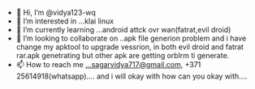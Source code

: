 - 👋 Hi, I’m @vidya123-wq
- 👀 I’m interested in ...klai linux 
- 🌱 I’m currently learning ...android attck ovr wan(fatrat,evil droid)
- 💞️ I’m looking to collaborate on ..apk file generion problem and i have change my apktool to upgrade vessrion, in both evil droid and fatrat rar.apk genetrating but other 
apk are getting orblrm ti generate.
- 📫 How to reach me ...sagarvidya717@gmail.com, +371 25614918(whatsapp).... and i will okay with how can you okay with....

<!---
vidya123-wq/vidya123-wq is a ✨ special ✨ repository because its `README.md` (this file) appears on your GitHub profile.
You can click the Preview link to take a look at your changes.
--->

